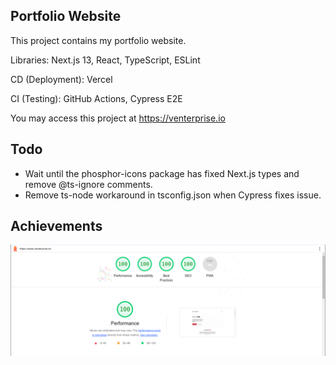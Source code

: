 ## Portfolio Website
This project contains my portfolio website.

Libraries: Next.js 13, React, TypeScript, ESLint

CD (Deployment):  Vercel

CI (Testing): GitHub Actions, Cypress E2E

You may access this project at https://venterprise.io

## Todo
- Wait until the phosphor-icons package has fixed Next.js types and remove @ts-ignore comments.
- Remove ts-node workaround in tsconfig.json when Cypress fixes issue.

## Achievements
![readme-assets/lighthouse.png](readme-assets/lighthouse.png)
